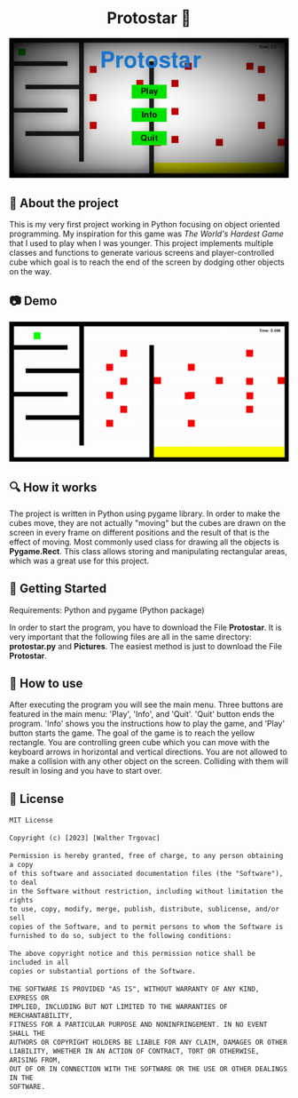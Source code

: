 <h1 align="center"> 
Protostar 🌠
</h1>
<p align="center"> 
  <img src="gif/logo.png">
</p>
<h2>
  📝 About the project
</h2>
<p>
  This is my very first project working in Python focusing on object oriented programming. My inspiration for this game was <i>The World's Hardest Game</i> that I used to play when I was younger. This project implements multiple classes and functions to generate various screens and player-controlled cube which goal is to reach the end of the screen by dodging other objects on the way.
</p>
<h2>
  📷 Demo
</h2> 
<p align="center">
  <img src="gif/gifGameplay.gif">
</p>
<h2>
  🔍 How it works
</h2>
<p>
  The project is written in Python using pygame library. In order to make the cubes move, they are not actually "moving" but the cubes are drawn on the screen in every frame on different positions and the result of that is the effect of moving. Most commonly used class for drawing all the objects is <b>Pygame.Rect</b>. This class allows storing and manipulating rectangular areas, which was a great use for this project.
</p>
<h2>
  📖 Getting Started
</h2>
<p>
  Requirements: Python and pygame (Python package)
</p>
<p>
  In order to start the program, you have to download the File <b>Protostar</b>. It is very important that the following files are all in the same directory: <b>protostar.py</b> and <b>Pictures</b>. The easiest method is just to download the File <b>Protostar</b>.
</p>
<h2>
  🔨 How to use
</h2>
<p>
  After executing the program you will see the main menu. Three buttons are featured in the main menu: 'Play', 'Info', and 'Quit'. 'Quit' button ends the program. 'Info' shows you the instructions how to play the game, and 'Play' button starts the game. The goal of the game is to reach the yellow rectangle. You are controlling green cube which you can move with the keyboard arrows in horizontal and vertical directions. You are not allowed to make a collision with any other object on the screen. Colliding with them will result in losing and you have to start over.
</p>

<h2>
  📄 License
</h2>

```
MIT License

Copyright (c) [2023] [Walther Trgovac]

Permission is hereby granted, free of charge, to any person obtaining a copy
of this software and associated documentation files (the "Software"), to deal
in the Software without restriction, including without limitation the rights
to use, copy, modify, merge, publish, distribute, sublicense, and/or sell
copies of the Software, and to permit persons to whom the Software is
furnished to do so, subject to the following conditions:

The above copyright notice and this permission notice shall be included in all
copies or substantial portions of the Software.

THE SOFTWARE IS PROVIDED "AS IS", WITHOUT WARRANTY OF ANY KIND, EXPRESS OR
IMPLIED, INCLUDING BUT NOT LIMITED TO THE WARRANTIES OF MERCHANTABILITY,
FITNESS FOR A PARTICULAR PURPOSE AND NONINFRINGEMENT. IN NO EVENT SHALL THE
AUTHORS OR COPYRIGHT HOLDERS BE LIABLE FOR ANY CLAIM, DAMAGES OR OTHER
LIABILITY, WHETHER IN AN ACTION OF CONTRACT, TORT OR OTHERWISE, ARISING FROM,
OUT OF OR IN CONNECTION WITH THE SOFTWARE OR THE USE OR OTHER DEALINGS IN THE
SOFTWARE.
```
